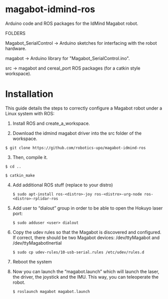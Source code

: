 magabot-idmind-ros
==================

Arduino code and ROS packages for the IdMind Magabot robot.

FOLDERS

Magabot_SerialControl -> Arduino sketches for interfacing with the robot hardware.

magabot -> Arduino library for "Magabot_SerialControl.ino".

src -> magabot and cereal_port ROS packages (for a catkin style workspace).

# Installation

This guide details the steps to correctly configure a Magabot robot under a Linux system with ROS:

1. Install ROS and create_a_workspace.
    
2. Download the idmind magabot driver into the src folder of the workspace. 
    
`$ git clone https://github.com/robotics-upo/magabot-idmind-ros`

3. Then, compile it.

`$ cd ..`

`$ catkin_make`

4. Add additional ROS stuff (replace <distro> to your distro)
    
       $ sudo apt-install ros-<distro>-joy ros-<distro>-urg-node ros-<distro>-rplidar-ros
       
5. Add user to “dialout” group in order to be able to open the Hokuyo laser port:
    
       $ sudo adduser <user> dialout

6. Copy the udev rules so that the Magabot is discovered and configured. If correct, there should be two Magabot devices:  /dev/ttyMagabot and /dev/ttyMagabotInertial

       $ sudo cp udev-rules/10-usb-serial.rules /etc/udev/rules.d  
       
7. Reboot the system
    
8. Now you can launch the “magabot.launch” which will launch the laser, the driver, the joystick and the IMU. This way, you can teleoperate the robot.
    
       $ roslaunch magabot magabot.launch
